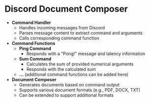 Discord Document Composer
==========================

* **Command Handler**
	+ Handles incoming messages from Discord
	+ Parses message content to extract command and arguments
	+ Calls corresponding command function
* **Command Functions**
	+ **Ping Command**
		- Responds with a "Pong!" message and latency information
	+ **Sum Command**
		- Calculates the sum of provided numerical arguments
		- Responds with the calculated sum
	+ **...** (additional command functions can be added here)
* **Document Composer**
	+ Generates documents based on command output
	+ Supports various document formats (e.g., PDF, DOCX, TXT)
	+ Can be extended to support additional formats
